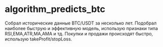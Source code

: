 # algorithm_predicts_btc

Собрал исторические данные BTC/USDT за несколько лет. Подобрал наиболее быструю и эффективную модель, использую признаки типа RSI,EMA,ATR,MA,AMA и тд.
Покупки и продажи происходят быстро, использую takeProfit/stopLoss.
